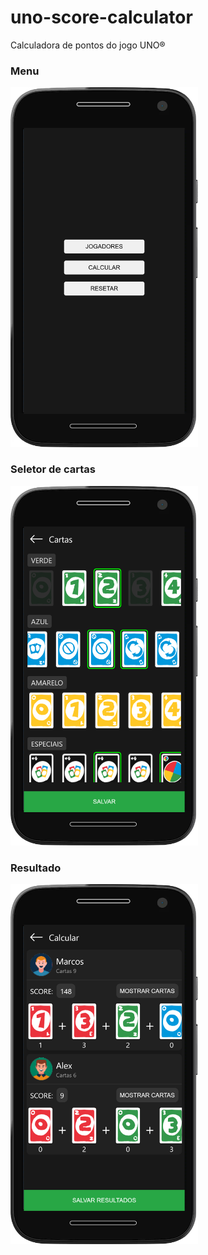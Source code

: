 # uno-score-calculator
Calculadora de pontos do jogo UNO®

### Menu
<img width="300" src="screenshots/img1.png">

### Seletor de cartas
<img width="300" src="screenshots/img2.png">

### Resultado
<img width="300" src="screenshots/img3.png">
